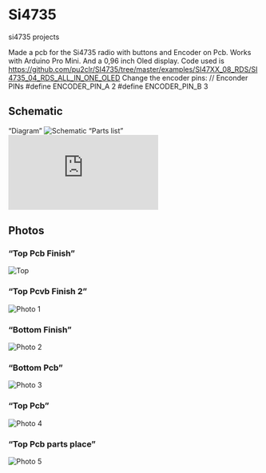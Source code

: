 # Si4735
si4735 projects

Made a pcb for the Si4735 radio with buttons and Encoder on Pcb.
Works with Arduino Pro Mini.
And a 0,96 inch Oled display.
Code used is https://github.com/pu2clr/SI4735/tree/master/examples/SI47XX_08_RDS/SI4735_04_RDS_ALL_IN_ONE_OLED
Change the encoder pins:
// Enconder PINs
#define ENCODER_PIN_A 2
#define ENCODER_PIN_B 3

## Schematic
“Diagram”
![Schematic]( https://github.com/RSZ-Nld/Si4735/blob/master/Si4735_Radio.JPG)
“Parts list”
![List]( https://github.com/RSZ-Nld/Si4735/blob/master/Part-List.pdf)
## Photos
### “Top Pcb Finish”
![Top]( https://github.com/RSZ-Nld/Si4735/blob/master/109.jpg)
### “Top Pcvb Finish 2”
![Photo 1]( https://github.com/RSZ-Nld/Si4735/blob/master/431.jpg)
### “Bottom Finish”
![Photo 2]( https://github.com/RSZ-Nld/Si4735/blob/master/5152.jpg)
### “Bottom Pcb”
![Photo 3]( https://github.com/RSZ-Nld/Si4735/blob/master/616.jpg)
### “Top Pcb”
![Photo 4]( https://github.com/RSZ-Nld/Si4735/blob/master/626.jpg)
### “Top Pcb parts place”
![Photo 5]( https://github.com/RSZ-Nld/Si4735/blob/master/Parts.JPG)
